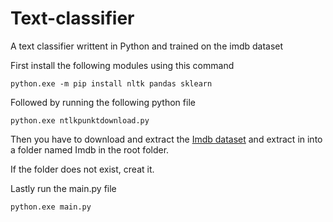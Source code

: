 # Text-classifier
A text classifier writtent in Python and trained on the imdb dataset

First install the following modules using this command
```
python.exe -m pip install nltk pandas sklearn
```
Followed by running the following python file
```
python.exe ntlkpunktdownload.py
```
Then you have to download and extract the [Imdb dataset](http://ai.stanford.edu/~amaas/data/sentiment/) and extract in into a folder named Imdb in the root folder.

If the folder does not exist, creat it.

Lastly run the main.py file
```
python.exe main.py
```